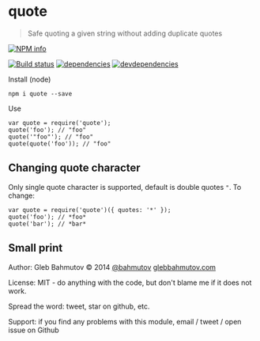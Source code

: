 # quote

> Safe quoting a given string without adding duplicate quotes

[![NPM info][nodei.co]](https://npmjs.org/package/quote)

[![Build status][ci-image]][ci-url]
[![dependencies][dependencies-image]][dependencies-url]
[![devdependencies][quote-devdependencies-image] ][quote-devdependencies-url]

Install (node)

    npm i quote --save

Use

    var quote = require('quote');
    quote('foo'); // "foo"
    quote('"foo"'); // "foo"
    quote(quote('foo')); // "foo"

## Changing quote character

Only single quote character is supported, default is double quotes `"`.
To change:

    var quote = require('quote')({ quotes: '*' });
    quote('foo'); // *foo*
    quote('bar'); // *bar*

## Small print

Author: Gleb Bahmutov &copy; 2014
[@bahmutov](https://twitter.com/bahmutov) [glebbahmutov.com](http://glebbahmutov.com)

License: MIT - do anything with the code, but don't blame me if it does not work.

Spread the word: tweet, star on github, etc.

Support: if you find any problems with this module, email / tweet / open issue on Github

[ci-image]: https://travis-ci.org/bahmutov/quote.png?branch=master
[ci-url]: https://travis-ci.org/bahmutov/quote
[nodei.co]: https://nodei.co/npm/quote.png?downloads=true
[dependencies-image]: https://david-dm.org/bahmutov/quote.png
[dependencies-url]: https://david-dm.org/bahmutov/quote
[quote-devdependencies-image]: https://david-dm.org/bahmutov/quote/dev-status.png
[quote-devdependencies-url]: https://david-dm.org/bahmutov/quote#info=devDependencies
